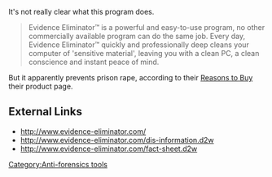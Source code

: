 It's not really clear what this program does.

> Evidence Eliminator™ is a powerful and easy-to-use program, no other
> commercially available program can do the same job. Every day,
> Evidence Eliminator™ quickly and professionally deep cleans your
> computer of 'sensitive material', leaving you with a clean PC, a clean
> conscience and instant peace of mind.

But it apparently prevents prison rape, according to their [Reasons to
Buy](http://www.evidence-eliminator.com/register_reasons.d2w) their
product page.

## External Links

- <http://www.evidence-eliminator.com/>
- <http://www.evidence-eliminator.com/dis-information.d2w>
- <http://www.evidence-eliminator.com/fact-sheet.d2w>

[Category:Anti-forensics
tools](Category:Anti-forensics_tools "wikilink")
